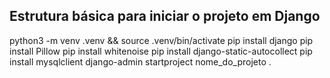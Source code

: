 ## Estrutura básica para iniciar o projeto em Django

python3 -m venv .venv && source .venv/bin/activate
pip install django
pip install Pillow
pip install whitenoise 
pip install django-static-autocollect
pip install mysqlclient
django-admin startproject nome_do_projeto .